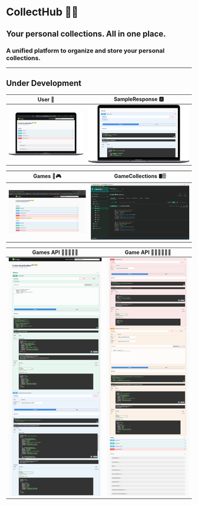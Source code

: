 # CollectHub 🎒📃

## Your personal collections. All in one place.

### A unified platform to organize and store your personal collections.     

---

## Under Development


| User 👥 | SampleResponse 🅰️ |
|----------|--------|
| ![user](./DemoImages/User1.png) | ![userapiresponse](./DemoImages/user2.png) |



| Games 🏏🎮 | GameCollections 🛢️🗄️ |
|----------|--------|
| ![games](./DemoImages/GameAPiDocs.png) | ![userapiresponse](./DemoImages/GameCollection.png) |



| Games API 🚴🏻‍♂️🏋🏻 | Game API 🏌🏻‍♂️⛹🏻‍♂️ |
|----------|--------|
| ![games](./DemoImages/GamesApiDocs1.png) | ![userapiresponse](./DemoImages/GamesApiDocs2.png) |